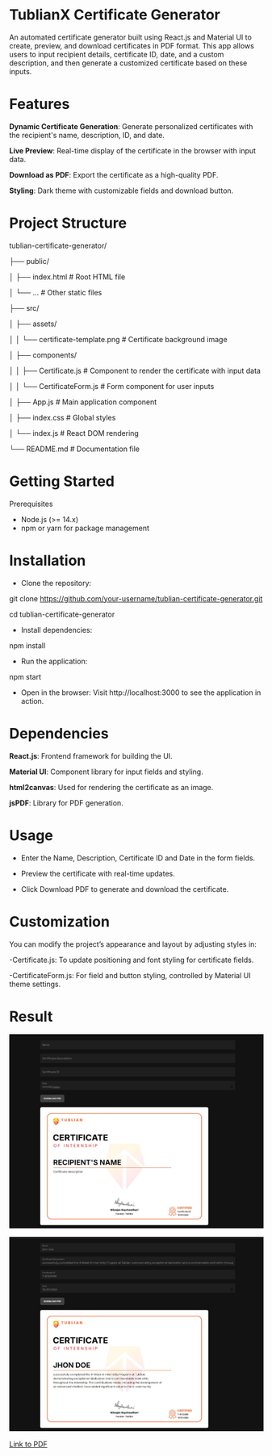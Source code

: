 # TublianX Certificate Generator

An automated certificate generator built using React.js and Material UI to create, preview, and download certificates in PDF format. This app allows users to input recipient details, certificate ID, date, and a custom description, and then generate a customized certificate based on these inputs.


# Features

**Dynamic Certificate Generation**: Generate personalized certificates with the recipient's name, description, ID, and date.

**Live Preview**: Real-time display of the certificate in the browser with input data.

**Download as PDF**: Export the certificate as a high-quality PDF.

**Styling**: Dark theme with customizable fields and download button.


# Project Structure

tublian-certificate-generator/

├── public/

│   ├── index.html          # Root HTML file

│   └── ...                 # Other static files

├── src/

│   ├── assets/

│   │   └── certificate-template.png   # Certificate background image

│   ├── components/

│   │   ├── Certificate.js  # Component to render the certificate with input data

│   │   └── CertificateForm.js # Form component for user inputs

│   ├── App.js              # Main application component

│   ├── index.css           # Global styles

│   └── index.js            # React DOM rendering

└── README.md               # Documentation file


# Getting Started

Prerequisites

 - Node.js (>= 14.x)
 - npm or yarn for package management


# Installation

 - Clone the repository:

 git clone https://github.com/your-username/tublian-certificate-generator.git

 cd tublian-certificate-generator

 - Install dependencies:

 npm install

 - Run the application:

npm start

 - Open in the browser: Visit http://localhost:3000 to see the application in action.


# Dependencies

**React.js**: Frontend framework for building the UI.

**Material UI**: Component library for input fields and styling.

**html2canvas**: Used for rendering the certificate as an image.

**jsPDF**: Library for PDF generation.


# Usage

 - Enter the Name, Description, Certificate ID and Date in the form fields.

 - Preview the certificate with real-time updates.

 - Click Download PDF to generate and download the certificate.


# Customization

You can modify the project’s appearance and layout by adjusting styles in:

 -Certificate.js: To update positioning and font styling for certificate fields.

 -CertificateForm.js: For field and button styling, controlled by Material UI theme settings.

# Result

![result](src/assets//1.jpeg)


![result](src/assets//2.jpeg)


[Link to PDF](src/assets//certificate.pdf)
